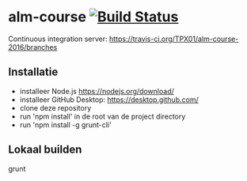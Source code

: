 # alm-course [![Build Status](https://api.travis-ci.org/TPX01/alm-course-2016.png?branch=master)](http://travis-ci.org/TPX01/alm-course-2016)

Continuous integration server:
https://travis-ci.org/TPX01/alm-course-2016/branches

Installatie
-----------
- installeer Node.js https://nodejs.org/download/
- installeer GitHub Desktop: https://desktop.github.com/
- clone deze repository
- run 'npm install' in de root van de project directory
- run 'npm install -g grunt-cli'

Lokaal builden
--------------

   grunt